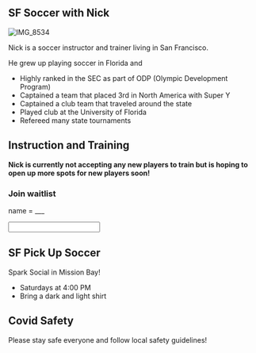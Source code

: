 ## SF Soccer with Nick

![IMG_8534](https://user-images.githubusercontent.com/15352507/133010658-4a38514c-06e8-4f4f-9f4e-49f35ee3a312.jpg)

Nick is a soccer instructor and trainer living in San Francisco.

He grew up playing soccer in Florida and
- Highly ranked in the SEC as part of ODP (Olympic Development Program)
- Captained a team that placed 3rd in North America with Super Y
- Captained a club team that traveled around the state
- Played club at the University of Florida
- Refereed many state tournaments

## Instruction and Training

**Nick is currently not accepting any new players to train but is hoping to open up more spots for new players soon!**

### Join waitlist

name = ___

<input type="text" id="email" name="email"/>

## SF Pick Up Soccer

Spark Social in Mission Bay!
- Saturdays at 4:00 PM
- Bring a dark and light shirt

## Covid Safety

Please stay safe everyone and follow local safety guidelines!
